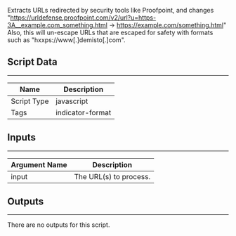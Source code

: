 Extracts URLs redirected by security tools like Proofpoint, and changes "https://urldefense.proofpoint.com/v2/url?u=https-3A__example.com_something.html -> https://example.com/something.html"
Also, this will un-escape URLs that are escaped for safety with formats such as "hxxps://www[.]demisto[.]com".

## Script Data

---

| **Name** | **Description** |
| --- | --- |
| Script Type | javascript |
| Tags | indicator-format |

## Inputs

---

| **Argument Name** | **Description** |
| --- | --- |
| input | The URL(s) to process. |

## Outputs

---
There are no outputs for this script.
